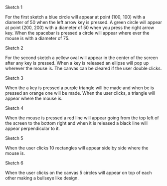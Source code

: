 Sketch 1

For the first sketch a blue circle will appear at point (100, 100) with a diameter of 50 when the left arrow key is pressed. A green circle will appear at point (200, 200) with a diameter of 50 when you press the right arrow key. When the spacebar is pressed a circle will appear where ever the mouse is with a diameter of 75.

Sketch 2

For the second sketch a yellow oval will appear in the center of the screen after any key is pressed. When a key is released an ellipse will pop up wherever the mouse is. The canvas can be cleared if the user double clicks.

Sketch 3

When the a key is pressed a purple triangle will be made and when be is pressed an orange one will be made. When the user clicks, a triangle will appear where the mouse is.

Sketch 4

When the mouse is pressed a red line will appear going from the top left of the screen to the bottom right and when it is released a black line will appear perpendicular to it.

Sketch 5

When the user clicks 10 rectangles will appear side by side where the mouse is.

Sketch 6

When the user clicks on the canvas 5 circles will appear on top of each other making a bullseye like design.
